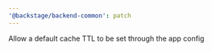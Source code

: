 ```yaml
---
'@backstage/backend-common': patch
---
```


Allow a default cache TTL to be set through the app config
